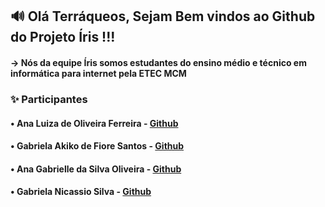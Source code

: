 ## 🔊 Olá Terráqueos, Sejam Bem vindos ao Github do Projeto Íris !!!

#### -> Nós da equipe Íris somos estudantes do ensino médio e técnico em informática para internet pela ETEC MCM


###  ✨ Participantes
#### • Ana Luiza de Oliveira Ferreira - [Github](https://github.com/analuiza02)
#### • Gabriela Akiko de Fiore Santos -  [Github](https://github.com/gabrielaakiko)
#### • Ana Gabrielle da Silva Oliveira - [Github](https://github.com/AnaG-projetos)
#### • Gabriela Nicassio Silva - [Github](https://github.com/GabrielaNicassio)


